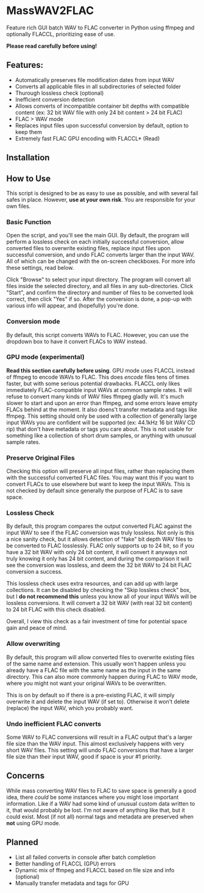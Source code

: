 # MassWAV2FLAC
Feature rich GUI batch WAV to FLAC converter in Python using ffmpeg and optionally FLACCL, prioritizing ease of use.

**Please read carefully before using!**

## Features:
- Automatically preserves file modification dates from input WAV
- Converts all applicable files in all subdirectories of selected folder
- Thurough lossless check (optional)
- Inefficient conversion detection
- Allows converts of incompatible container bit depths with compatible content (ex: 32 bit WAV file with only 24 bit content > 24 bit FLAC)
- FLAC > WAV mode
- Replaces input files upon successful conversion by default, option to keep them
- Extremely fast FLAC GPU encoding with FLACCL* (Read)

## Installation

## How to Use
This script is designed to be as easy to use as possible, and with several fail safes in place. However, **use at your own risk**. You are responsible for your own files.

### Basic Function
Open the script, and you'll see the main GUI. By default, the program will perform a lossless check on each initially successful conversion, allow converted files to overwrite existing files, replace input files upon successful conversion, and undo FLAC converts larger than the input WAV. All of which can be changed with the on-screen checkboxes. For more info these settings, read below. 

Click "Browse" to select your input directory. The program will convert all files inside the selected directory, and all files in any sub-directories. Click "Start", and confirm the directory and number of files to be converted look correct, then click "Yes" if so. After the conversion is done, a pop-up with various info will appear, and (hopefully) you're done.

### Conversion mode
By default, this script converts WAVs to FLAC. However, you can use the dropdown box to have it convert FLACs to WAV instead. 

### GPU mode (experimental)
**Read this section carefully before using**. GPU mode uses FLACCL instead of ffmpeg to encode WAVs to FLAC. This does *encode* files tens of times faster, but with some serious potential drawbacks. FLACCL only likes immediately FLAC-compatible input WAVs at common sample rates. It will refuse to convert many kinds of WAV files ffmpeg gladly will. It's much slower to start and upon an error than ffmpeg, and some errors leave empty FLACs behind at the moment. It also doens't transfer metadata and tags like ffmpeg. This setting should only be used with a collection of generally large input WAVs you are confident will be supported (ex: 44.1kHz 16 bit WAV CD rip) that don't have metadata or tags you care about. This is not usable for something like a collection of short drum samples, or anything with unusual sample rates.

### Preserve Original Files
Checking this option will preserve all input files, rather than replacing them with the successful converted FLAC files. You may want this if you want to convert FLACs to use elsewhere but want to keep the input WAVs. This is not checked by default since generally the purpose of FLAC is to save space.

### Lossless Check
By default, this program compares the output converted FLAC against the input WAV to see if the FLAC conversion was truly lossless. Not only is this a nice sanity check, but it allows detection of "fake" bit depth WAV files to be converted to FLAC losslessly. FLAC only supports up to 24 bit, so if you have a 32 bit WAV with only 24 bit content, it will convert it anyways not truly knowing it only has 24 bit content, and during the comparison it will see the conversion was lossless, and deem the 32 bit WAV to 24 bit FLAC conversion a success.

This lossless check uses extra resources, and can add up with large collections. It can be disabled by checking the "Skip lossless check" box, but I **do not recommend this** unless you know all of your input WAVs will be lossless conversions. It will convert a 32 bit WAV (with real 32 bit content) to 24 bit FLAC with this check disabled.

Overall, I view this check as a fair investment of time for potential space gain and peace of mind.

### Allow overwriting
By default, this program will allow converted files to overwrite existing files of the same name and extension. This usually won't happen unless you already have a FLAC file with the same name as the input in the same directory. This can also more commonly happen during FLAC to WAV mode, where you might not want your original WAVs to be overwritten.

This is on by default so if there is a pre-existing FLAC, it will simply overwrite it and delete the input WAV (if set to). Otherwise it won't delete (replace) the input WAV, which you probably want.

### Undo inefficient FLAC converts
Some WAV to FLAC conversions will result in a FLAC output that's a larger file size than the WAV input. This almost exclusively happens with very short WAV files. This setting will undo FLAC conversions that have a larger file size than their input WAV, good if space is your #1 priority.


## Concerns
While mass converting WAV files to FLAC to save space is generally a good idea, there *could* be some instances where you might lose important information. Like if a WAV had some kind of unusual custom data written to it, that would probably be lost. I'm not aware of anything like that, but it could exist. Most (if not all) normal tags and metadata are preserved when **not** using GPU mode.

## Planned
- List all failed converts in console after batch completion
- Better handling of FLACCL (GPU) errors
- Dynamic mix of ffmpeg and FLACCL based on file size and info (optional)
- Manually transfer metadata and tags for GPU

